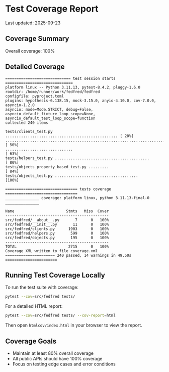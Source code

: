 # Test Coverage Report

Last updated: 2025-09-23

## Coverage Summary

Overall coverage: 100%

## Detailed Coverage

```
============================= test session starts ==============================
platform linux -- Python 3.11.13, pytest-8.4.2, pluggy-1.6.0
rootdir: /home/runner/work/fedfred/fedfred
configfile: pyproject.toml
plugins: hypothesis-6.138.15, mock-3.15.0, anyio-4.10.0, cov-7.0.0, asyncio-1.2.0
asyncio: mode=Mode.STRICT, debug=False, asyncio_default_fixture_loop_scope=None, asyncio_default_test_loop_scope=function
collected 240 items

tests/clients_test.py .................................................. [ 20%]
........................................................................ [ 50%]
..............................                                           [ 63%]
tests/helpers_test.py ..........................................         [ 80%]
tests/objects_property_based_test.py .........                           [ 84%]
tests/objects_test.py .....................................              [100%]

================================ tests coverage ================================
_______________ coverage: platform linux, python 3.11.13-final-0 _______________

Name                       Stmts   Miss  Cover
----------------------------------------------
src/fedfred/__about__.py       7      0   100%
src/fedfred/__init__.py       11      0   100%
src/fedfred/clients.py      1903      0   100%
src/fedfred/helpers.py       599      0   100%
src/fedfred/objects.py       195      0   100%
----------------------------------------------
TOTAL                       2715      0   100%
Coverage XML written to file coverage.xml
====================== 240 passed, 14 warnings in 49.50s =======================
```

## Running Test Coverage Locally

To run the test suite with coverage:

```bash
pytest --cov=src/fedfred tests/
```

For a detailed HTML report:

```bash
pytest --cov=src/fedfred tests/ --cov-report=html
```

Then open `htmlcov/index.html` in your browser to view the report.

## Coverage Goals

- Maintain at least 80% overall coverage
- All public APIs should have 100% coverage
- Focus on testing edge cases and error conditions
